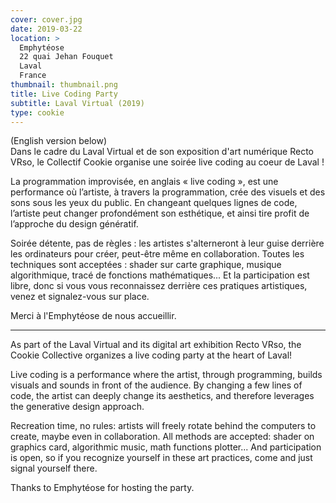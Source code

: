 ```yaml
---
cover: cover.jpg
date: 2019-03-22
location: >
  Emphytéose
  22 quai Jehan Fouquet
  Laval
  France
thumbnail: thumbnail.png
title: Live Coding Party
subtitle: Laval Virtual (2019)
type: cookie
---
```


(English version below)  
Dans le cadre du Laval Virtual et de son exposition d'art numérique Recto VRso, le Collectif Cookie organise une soirée live coding au coeur de Laval !

La programmation improvisée, en anglais « live coding », est une performance où l’artiste, à travers la programmation, crée des visuels et des sons sous les yeux du public. En changeant quelques lignes de code, l’artiste peut changer profondément son esthétique, et ainsi tire profit de l’approche du design génératif.

Soirée détente, pas de règles : les artistes s'alterneront à leur guise derrière les ordinateurs pour créer, peut-être même en collaboration. Toutes les techniques sont acceptées : shader sur carte graphique, musique algorithmique, tracé de fonctions mathématiques... Et la participation est libre, donc si vous vous reconnaissez derrière ces pratiques artistiques, venez et signalez-vous sur place.

Merci à l'Emphytéose de nous accueillir.

---

As part of the Laval Virtual and its digital art exhibition Recto VRso, the Cookie Collective organizes a live coding party at the heart of Laval!

Live coding is a performance where the artist, through programming, builds visuals and sounds in front of the audience. By changing a few lines of code, the artist can deeply change its aesthetics, and therefore leverages the generative design approach.

Recreation time, no rules: artists will freely rotate behind the computers to create, maybe even in collaboration. All methods are accepted: shader on graphics card, algorithmic music, math functions plotter... And participation is open, so if you recognize yourself in these art practices, come and just signal yourself there.

Thanks to Emphytéose for hosting the party.
